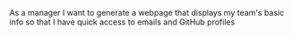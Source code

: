 As a manager
I want to generate a webpage that displays my team's basic info
so that I have quick access to emails and GitHub profiles
